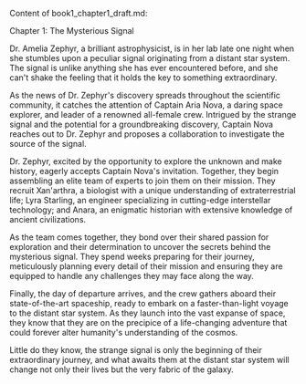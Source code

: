 Content of book1_chapter1_draft.md:

Chapter 1: The Mysterious Signal

Dr. Amelia Zephyr, a brilliant astrophysicist, is in her lab late one night when she stumbles upon a peculiar signal originating from a distant star system. The signal is unlike anything she has ever encountered before, and she can't shake the feeling that it holds the key to something extraordinary.

As the news of Dr. Zephyr's discovery spreads throughout the scientific community, it catches the attention of Captain Aria Nova, a daring space explorer, and leader of a renowned all-female crew. Intrigued by the strange signal and the potential for a groundbreaking discovery, Captain Nova reaches out to Dr. Zephyr and proposes a collaboration to investigate the source of the signal.

Dr. Zephyr, excited by the opportunity to explore the unknown and make history, eagerly accepts Captain Nova's invitation. Together, they begin assembling an elite team of experts to join them on their mission. They recruit Xan'arthra, a biologist with a unique understanding of extraterrestrial life; Lyra Starling, an engineer specializing in cutting-edge interstellar technology; and Anara, an enigmatic historian with extensive knowledge of ancient civilizations.

As the team comes together, they bond over their shared passion for exploration and their determination to uncover the secrets behind the mysterious signal. They spend weeks preparing for their journey, meticulously planning every detail of their mission and ensuring they are equipped to handle any challenges they may face along the way.

Finally, the day of departure arrives, and the crew gathers aboard their state-of-the-art spaceship, ready to embark on a faster-than-light voyage to the distant star system. As they launch into the vast expanse of space, they know that they are on the precipice of a life-changing adventure that could forever alter humanity's understanding of the cosmos.

Little do they know, the strange signal is only the beginning of their extraordinary journey, and what awaits them at the distant star system will change not only their lives but the very fabric of the galaxy.